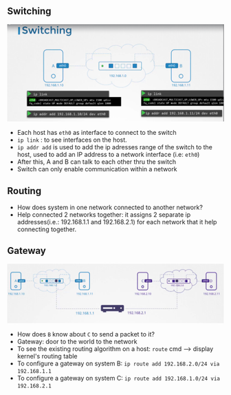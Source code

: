 
## Switching 
![](../../img/Pasted%20image%2020250516165724.png)
- Each host has `eth0` as interface to connect to the switch 
- `ip link` : to see interfaces on the host. 
- `ip addr add` is used to add the ip adresses range of the switch to the host, used to add an IP address to a network interface (i.e: `eth0`)
- After this, A and B can talk to each other thru the switch 
- Switch can only enable communication within a network

## Routing 
- How does system in one network connected to another network? 
- Help connected 2 networks together: it assigns 2 separate ip addresses(i.e.: 192.168.1.1 and 192.168.2.1) for each network that it help connecting together. 

## Gateway 
![](../../img/Pasted%20image%2020250517110200.png)
- How does `B` know about `C` to send a packet to it? 
- Gateway: door to the world to the network
- To see the existing routing algorithm on a host: `route` cmd --> display kernel's routing table
- To configure a gateway on system B: `ip route add 192.168.2.0/24 via 192.168.1.1`
- To configure a gateway on system C: `ip route add 192.168.1.0/24 via 192.168.2.1`

